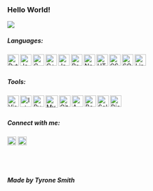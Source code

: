 ### Hello World!

<img src = "https://media.giphy.com/media/S5EOnENYbDCyrvvsjv/giphy.gif">

##### Languages: 
<img align="left" alt="Python" width="26px" src="https://github.com/tdstyrone/tdstyrone/blob/master/READMEImages/python.png" />
<img align="left" alt="Java" width="26px" src="https://github.com/tdstyrone/tdstyrone/blob/master/READMEImages/Java.png" />
<img align="left" alt="C" width="26px" src="https://github.com/tdstyrone/tdstyrone/blob/master/READMEImages/C.png" />
<img align="left" alt="C++" width="26px" src="https://github.com/tdstyrone/tdstyrone/blob/master/READMEImages/c++.png" />
<img align="left" alt="JavaScript" width="26px" src="https://github.com/tdstyrone/tdstyrone/blob/master/READMEImages/javascript.png" />
<img align="left" alt="React" width="26px" src="https://github.com/tdstyrone/tdstyrone/blob/master/READMEImages/react.png" />
<img align="left" alt="Node.js" width="26px" src="https://github.com/tdstyrone/tdstyrone/blob/master/READMEImages/nodejs.png" />
<img align="left" alt="HTML5" width="26px" src="https://github.com/tdstyrone/tdstyrone/blob/master/READMEImages/html.png" />
<img align="left" alt="CSS3" width="26px" src="https://github.com/tdstyrone/tdstyrone/blob/master/READMEImages/css.png" />
<img align="left" alt="SQL" width="26px" src="https://github.com/tdstyrone/tdstyrone/blob/master/READMEImages/sql.png" />
<img align="left" alt="Linux" width="26px" src="https://github.com/tdstyrone/tdstyrone/blob/master/READMEImages/linux.png" />

<br />
<br />

##### Tools: 
<img align="left" alt="Visual Studio Code" width="26px" src="https://github.com/tdstyrone/tdstyrone/blob/master/READMEImages/visual-studio-code.png" />
<img align="left" alt="IntelliJ" width="26px" src="https://github.com/tdstyrone/tdstyrone/blob/master/READMEImages/IntelliJ.png" />
<img align="left" alt="Pycharm" width="26px" src="https://github.com/tdstyrone/tdstyrone/blob/master/READMEImages/pycharm.png" />
<img align="left" alt="MySQL" width="28px" src="https://github.com/tdstyrone/tdstyrone/blob/master/READMEImages/mysql.png" />
<img align="left" alt="Git" width="26px" src="https://github.com/tdstyrone/tdstyrone/blob/master/READMEImages/git.png" />
<img align="left" alt="AWS" width="26px" src="https://github.com/tdstyrone/tdstyrone/blob/master/READMEImages/AWS.png" />
<img align="left" alt="Bootstrap" width="26px" src="https://github.com/tdstyrone/tdstyrone/blob/master/READMEImages/Bootstrap.png" />
<img align="left" alt="Selenium" width="26px" src="https://github.com/tdstyrone/tdstyrone/blob/master/READMEImages/Selenium.png" />
<img align="left" alt="Django" width="26px" src="https://github.com/tdstyrone/tdstyrone/blob/master/READMEImages/django.png" />

<br />
<br />



##### Connect with me: 
<a href="https://www.linkedin.com/in/tdstyrone/"><img src="https://img.icons8.com/android/24/000000/linkedin.png" height="20px" width="20px"/></a>
<a href="mailto:tdstyrone@gmail.com"><img src="https://img.icons8.com/ios-filled/50/000000/email-open.png" height="20px" width="20px"/></a>


<br />
<br />

##### *Made by Tyrone Smith*
